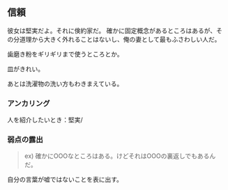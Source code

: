 














## 信頼

彼女は堅実だよ。それに倹約家だ。
確かに固定概念があるところはあるが、その分道理から大きく外れることはないし、俺の妻として最もふさわしい人だ。

歯磨き粉をギリギリまで使うところとか。

皿がきれい。

あとは洗濯物の洗い方もわきまえている。


### アンカリング

人を紹介したいとき：堅実/


### 弱点の露出

> ex) 確かにOOOなところはある。けどそれはOOOの裏返しでもあるんだ。

自分の言葉が嘘ではないことを表に出す。












